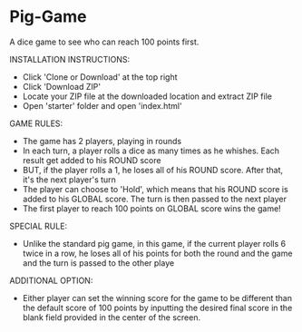 # Pig-Game
A dice game to see who can reach 100 points first.

INSTALLATION INSTRUCTIONS:
- Click 'Clone or Download' at the top right
- Click 'Download ZIP'
- Locate your ZIP file at the downloaded location and extract ZIP file
- Open 'starter' folder and open 'index.html'

GAME RULES:

- The game has 2 players, playing in rounds
- In each turn, a player rolls a dice as many times as he whishes. Each result get added to his ROUND score
- BUT, if the player rolls a 1, he loses all of his ROUND score. After that, it's the next player's turn
- The player can choose to 'Hold', which means that his ROUND score is added to his GLOBAL score. The turn is then passed to the next player
- The first player to reach 100 points on GLOBAL score wins the game!

SPECIAL RULE:
- Unlike the standard pig game, in this game, if the current player rolls 6 twice in a row, he loses all of his points for both the round and the game and the turn is passed to the other playe

ADDITIONAL OPTION:
- Either player can set the winning score for the game to be different than the default score of 100 points by inputting the desired final score in the blank field provided in the center of the screen.
